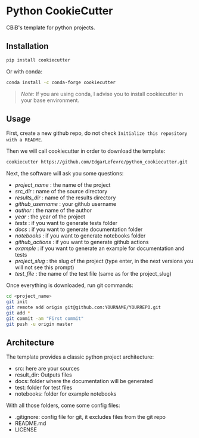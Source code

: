 # Python CookieCutter

CBiB's template for python projects.


## Installation
```sh
pip install cookiecutter
```

Or with conda: 
```sh
conda install -c conda-forge cookiecutter
```
>*Note:* If you are using conda, I advise you to install cookiecutter in your base environment.
##  Usage
First, create a new github repo, do not check `Initialize this repository with a README`.

Then we will call cookiecutter in order to download the template:
```sh
cookiecutter https://github.com/EdgarLefevre/python_cookiecutter.git
```

Next, the software will ask you some questions:
- *project_name* : the name of the project
- *src_dir* : name of the source directory
- *results_dir* : name of the results directory
- *github_username* : your github username
- *author* : the name of the author
- *year* : the year of the project
- *tests* : if you want to generate tests folder
- *docs* : if you want to generate documentation folder
- *notebooks* : if you want to generate notebooks folder
- *github_actions* : if you want to generate github actions
- *example* : if you want to generate an example for documentation and tests
- *project_slug* : the slug of the project (type enter, in the next versions you will not see this prompt)
- *test_file* : the name of the test file (same as for the project_slug)



Once everything is downloaded, run git commands:
```sh
cd <project_name>
git init
git remote add origin git@github.com:YOURNAME/YOURREPO.git
git add *
git commit -am "First commit"
git push -u origin master
```
## Architecture

The template provides a classic python project architecture:
- src: here are your sources
- result_dir: Outputs files
- docs: folder where the documentation will be generated
- test: folder for test files
- notebooks: folder for example notebooks

With all those folders, come some config files:
 - .gitignore: config file for git, it excludes files from the git repo
 - README.md
 - LICENSE


